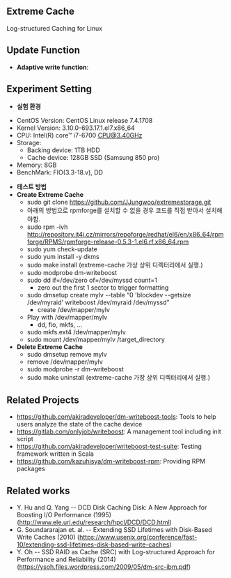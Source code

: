 ## Extreme Cache
Log-structured Caching for Linux

## Update Function
- **Adaptive write function**: 

## Experiment Setting
- **실험 환경**
 * CentOS Version: CentOS Linux release 7.4.1708
 * Kernel Version: 3.10.0-693.17.1.el7.x86_64
 * CPU: Intel(R) core™ i7-6700 CPU@3.40GHz
 * Storage:
	- Backing device: 1TB HDD
	- Cache device: 128GB SSD (Samsung 850 pro)
 * Memory: 8GB
 * BenchMark: FIO(3.3-18.v), DD
- **테스트 방법**
- **Create Extreme Cache**
	* sudo git clone https://github.com/JJungwoo/extremestorage.git
	* 아래의 방법으로 rpmforge를 설치할 수 없을 경우 코드를 직접 받아서 설치해야함.
	* sudo rpm -ivh http://repository.it4i.cz/mirrors/repoforge/redhat/el6/en/x86_64/rpmforge/RPMS/rpmforge-release-0.5.3-1.el6.rf.x86_64.rpm 
	* sudo yum check-update 
	* sudo yum install -y dkms
	* sudo make install (extreme-cache 가상 상위 디렉터리에서 실행.)
	* sudo modprobe dm-writeboost
	* sudo dd if=/dev/zero of=/dev/myssd count=1
		* zero out the first 1 sector to trigger formatting
	* sudo dmsetup create mylv --table “0 'blockdev --getsize /dev/myraid' writeboost /dev/myraid /dev/myssd”
		* create /dev/mapper/mylv
	* Play with /dev/mapper/mylv
		* dd, fio, mkfs, ...
	* sudo mkfs.ext4 /dev/mapper/mylv
	* sudo mount /dev/mapper/mylv /target_directory
- **Delete Extreme Cache**
	* sudo dmsetup remove mylv
	* remove /dev/mapper/mylv
	* sudo modprobe -r dm-writeboost
	* sudo make uninstall (extreme-cache 가장 상위 디렉터리에서 실행.)

## Related Projects
* https://github.com/akiradeveloper/dm-writeboost-tools: Tools to help users analyze the state of the cache device  
* https://gitlab.com/onlyjob/writeboost: A management tool including init script  
* https://github.com/akiradeveloper/writeboost-test-suite: Testing framework written in Scala
* https://github.com/kazuhisya/dm-writeboost-rpm: Providing RPM packages

## Related works
* Y. Hu and Q. Yang -- DCD Disk Caching Disk: A New Approach for Boosting I/O Performance (1995)
  (http://www.ele.uri.edu/research/hpcl/DCD/DCD.html)  
* G. Soundararajan et. al. -- Extending SSD Lifetimes with Disk-Based Write Caches (2010)
  (https://www.usenix.org/conference/fast-10/extending-ssd-lifetimes-disk-based-write-caches)  
* Y. Oh -- SSD RAID as Cache (SRC) with Log-structured Approach for Performance and Reliability (2014)
  (https://ysoh.files.wordpress.com/2009/05/dm-src-ibm.pdf)
